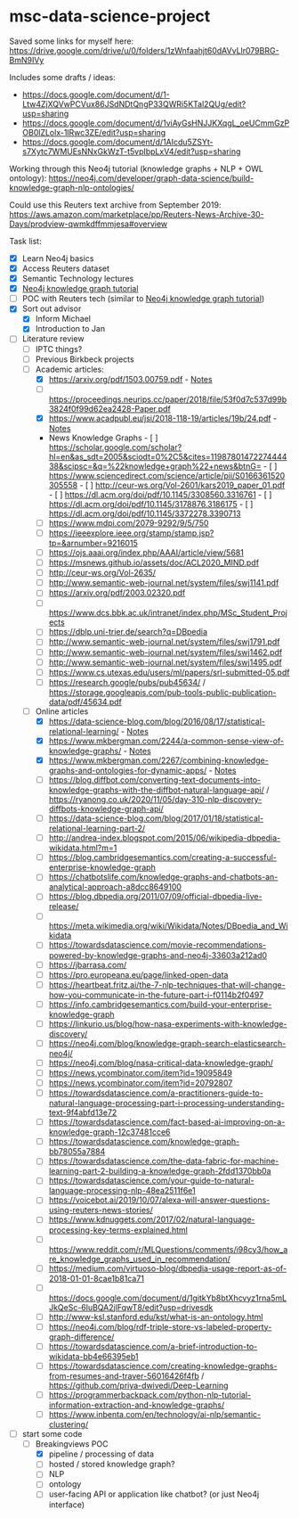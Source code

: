 # msc-data-science-project

Saved some links for myself here: https://drive.google.com/drive/u/0/folders/1zWnfaahjt60dAVvLlr079BRG-BmN9IVy

Includes some drafts / ideas:
 - https://docs.google.com/document/d/1-Ltw4ZjXQVwPCVux86JSdNDtQngP33QWRi5KTal2QUg/edit?usp=sharing
 - https://docs.google.com/document/d/1viAyGsHNJJKXqgL_oeUCmmGzPOB0lZLolx-1lRwc3ZE/edit?usp=sharing
 - https://docs.google.com/document/d/1AIcdu5ZSYt-s7Xytc7WMUEsNNxGkWzT-t5vpIbpLxV4/edit?usp=sharing

Working through this Neo4j tutorial (knowledge graphs + NLP + OWL ontology): https://neo4j.com/developer/graph-data-science/build-knowledge-graph-nlp-ontologies/

Could use this Reuters text archive from September 2019: https://aws.amazon.com/marketplace/pp/Reuters-News-Archive-30-Days/prodview-qwmkdffmmjesa#overview


Task list:

 - [x] Learn Neo4j basics
 - [x] Access Reuters dataset
 - [x] Semantic Technology lectures
 - [x] [Neo4j knowledge graph tutorial](https://neo4j.com/developer/graph-data-science/build-knowledge-graph-nlp-ontologies/)
 - [ ] POC with Reuters tech (similar to [Neo4j knowledge graph tutorial](https://neo4j.com/developer/graph-data-science/build-knowledge-graph-nlp-ontologies/))
 - [x] Sort out advisor
   - [x] Inform Michael
   - [x] Introduction to Jan
 - [ ] Literature review
   - [ ] IPTC things?
   - [ ] Previous Birkbeck projects
   - [ ] Academic articles:
     - [x] https://arxiv.org/pdf/1503.00759.pdf - [Notes](https://github.com/heychrisek/msc-data-science-project/blob/main/article-notes/2021-03-12_https-arxiv-org-pdf-1503-00759.md)
     - [ ] https://proceedings.neurips.cc/paper/2018/file/53f0d7c537d99b3824f0f99d62ea2428-Paper.pdf
     - [x] https://www.acadpubl.eu/jsi/2018-118-19/articles/19b/24.pdf - [Notes](https://github.com/heychrisek/msc-data-science-project/blob/main/article-notes/2021-03-16-https-www-acadpubl-eu-jsi-2018-118-19-articles-19b-24-pdf.md)
     - News Knowledge Graphs
            - [ ] https://scholar.google.com/scholar?hl=en&as_sdt=2005&sciodt=0%2C5&cites=1198780147227444438&scipsc=&q=%22knowledge+graph%22+news&btnG=
            - [ ] https://www.sciencedirect.com/science/article/pii/S0166361520305558
            - [ ] http://ceur-ws.org/Vol-2601/kars2019_paper_01.pdf
            - [ ] https://dl.acm.org/doi/pdf/10.1145/3308560.3316761
            - [ ] https://dl.acm.org/doi/pdf/10.1145/3178876.3186175
            - [ ] https://dl.acm.org/doi/pdf/10.1145/3372278.3390713
     - [ ] https://www.mdpi.com/2079-9292/9/5/750
     - [ ] https://ieeexplore.ieee.org/stamp/stamp.jsp?tp=&arnumber=9216015
     - [ ] https://ojs.aaai.org/index.php/AAAI/article/view/5681
     - [ ] https://msnews.github.io/assets/doc/ACL2020_MIND.pdf
     - [ ] http://ceur-ws.org/Vol-2635/
     - [ ] http://www.semantic-web-journal.net/system/files/swj1141.pdf
     - [ ] https://arxiv.org/pdf/2003.02320.pdf
     - [ ] https://www.dcs.bbk.ac.uk/intranet/index.php/MSc_Student_Projects
     - [ ] https://dblp.uni-trier.de/search?q=DBpedia
     - [ ] http://www.semantic-web-journal.net/system/files/swj1791.pdf
     - [ ] http://www.semantic-web-journal.net/system/files/swj1462.pdf
     - [ ] http://www.semantic-web-journal.net/system/files/swj1495.pdf
     - [ ] https://www.cs.utexas.edu/users/ml/papers/srl-submitted-05.pdf
     - [ ] https://research.google/pubs/pub45634/ / https://storage.googleapis.com/pub-tools-public-publication-data/pdf/45634.pdf
   - [ ] Online articles
     - [x] https://data-science-blog.com/blog/2016/08/17/statistical-relational-learning/ - [Notes](https://github.com/heychrisek/msc-data-science-project/blob/main/article-notes/2021-03-12_https-data-science-blog-blog-2016-08-17-statistical-relational-learning.md)
     - [x] https://www.mkbergman.com/2244/a-common-sense-view-of-knowledge-graphs/ - [Notes](https://github.com/heychrisek/msc-data-science-project/blob/main/article-notes/2021-03-14_https-www-mkbergman-com-2244-a-common-sense-view.md)
     - [x] https://www.mkbergman.com/2267/combining-knowledge-graphs-and-ontologies-for-dynamic-apps/ - [Notes](https://github.com/heychrisek/msc-data-science-project/blob/main/article-notes/2021-03-14_https-www-mkbergman-com-2267-combining.md)
     - [ ] https://blog.diffbot.com/converting-text-documents-into-knowledge-graphs-with-the-diffbot-natural-language-api/ / https://ryanong.co.uk/2020/11/05/day-310-nlp-discovery-diffbots-knowledge-graph-api/
     - [ ] https://data-science-blog.com/blog/2017/01/18/statistical-relational-learning-part-2/
     - [ ] http://andrea-index.blogspot.com/2015/06/wikipedia-dbpedia-wikidata.html?m=1
     - [ ] https://blog.cambridgesemantics.com/creating-a-successful-enterprise-knowledge-graph
     - [ ] https://chatbotslife.com/knowledge-graphs-and-chatbots-an-analytical-approach-a8dcc8649100
     - [ ] https://blog.dbpedia.org/2011/07/09/official-dbpedia-live-release/
     - [ ] https://meta.wikimedia.org/wiki/Wikidata/Notes/DBpedia_and_Wikidata
     - [ ] https://towardsdatascience.com/movie-recommendations-powered-by-knowledge-graphs-and-neo4j-33603a212ad0
     - [ ] https://jbarrasa.com/
     - [ ] https://pro.europeana.eu/page/linked-open-data
     - [ ] https://heartbeat.fritz.ai/the-7-nlp-techniques-that-will-change-how-you-communicate-in-the-future-part-i-f0114b2f0497
     - [ ] https://info.cambridgesemantics.com/build-your-enterprise-knowledge-graph
     - [ ] https://linkurio.us/blog/how-nasa-experiments-with-knowledge-discovery/
     - [ ] https://neo4j.com/blog/knowledge-graph-search-elasticsearch-neo4j/
     - [ ] https://neo4j.com/blog/nasa-critical-data-knowledge-graph/
     - [ ] https://news.ycombinator.com/item?id=19095849
     - [ ] https://news.ycombinator.com/item?id=20792807
     - [ ] https://towardsdatascience.com/a-practitioners-guide-to-natural-language-processing-part-i-processing-understanding-text-9f4abfd13e72
     - [ ] https://towardsdatascience.com/fact-based-ai-improving-on-a-knowledge-graph-12c37481cce6
     - [ ] https://towardsdatascience.com/knowledge-graph-bb78055a7884
     - [ ] https://towardsdatascience.com/the-data-fabric-for-machine-learning-part-2-building-a-knowledge-graph-2fdd1370bb0a
     - [ ] https://towardsdatascience.com/your-guide-to-natural-language-processing-nlp-48ea2511f6e1
     - [ ] https://voicebot.ai/2019/10/07/alexa-will-answer-questions-using-reuters-news-stories/
     - [ ] https://www.kdnuggets.com/2017/02/natural-language-processing-key-terms-explained.html
     - [ ] https://www.reddit.com/r/MLQuestions/comments/i98cy3/how_are_knowledge_graphs_used_in_recommendation/
     - [ ] https://medium.com/virtuoso-blog/dbpedia-usage-report-as-of-2018-01-01-8cae1b81ca71
     - [ ] https://docs.google.com/document/d/1gitkYb8btXhcvyz1rna5mLJkQeSc-6luBQA2jlFqwT8/edit?usp=drivesdk
     - [ ] http://www-ksl.stanford.edu/kst/what-is-an-ontology.html
     - [ ] https://neo4j.com/blog/rdf-triple-store-vs-labeled-property-graph-difference/
     - [ ] https://towardsdatascience.com/a-brief-introduction-to-wikidata-bb4e66395eb1
     - [ ] https://towardsdatascience.com/creating-knowledge-graphs-from-resumes-and-traver-56016426f4fb / https://github.com/priya-dwivedi/Deep-Learning
     - [ ] https://programmerbackpack.com/python-nlp-tutorial-information-extraction-and-knowledge-graphs/
     - [ ] https://www.inbenta.com/en/technology/ai-nlp/semantic-clustering/
 - [ ] start some code
     - [ ] Breakingviews POC
        - [x] pipeline / processing of data
        - [ ] hosted / stored knowledge graph?
        - [ ] NLP
        - [ ] ontology
        - [ ] user-facing API or application like chatbot? (or just Neo4j interface)
